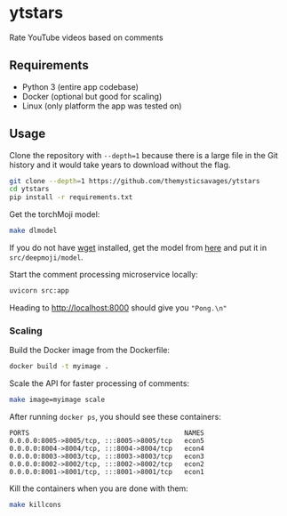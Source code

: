 # ytstars

Rate YouTube videos based on comments

## Requirements

- Python 3 (entire app codebase)
- Docker (optional but good for scaling)
- Linux (only platform the app was tested on)

## Usage

Clone the repository with `--depth=1` because there is a large file in the Git history and it would take years to download without the flag.

```bash
git clone --depth=1 https://github.com/themysticsavages/ytstars
cd ytstars
pip install -r requirements.txt
```

Get the torchMoji model:

```bash
make dlmodel
```

If you do not have [wget](https://www.gnu.org/software/wget/) installed, get the model from [here](https://dropbox.com/s/q8lax9ary32c7t9/pytorch_model.bin?dl=0) and put it in `src/deepmoji/model`.

Start the comment processing microservice locally:

```bash
uvicorn src:app
```

Heading to [http://localhost:8000](http://localhost:8000) should give you `"Pong.\n"`

### Scaling

Build the Docker image from the Dockerfile:

```bash
docker build -t myimage .
```

Scale the API for faster processing of comments:

```bash
make image=myimage scale
```

After running `docker ps`, you should see these containers:

```text
PORTS                                       NAMES
0.0.0.0:8005->8005/tcp, :::8005->8005/tcp   econ5
0.0.0.0:8004->8004/tcp, :::8004->8004/tcp   econ4
0.0.0.0:8003->8003/tcp, :::8003->8003/tcp   econ3
0.0.0.0:8002->8002/tcp, :::8002->8002/tcp   econ2
0.0.0.0:8001->8001/tcp, :::8001->8001/tcp   econ1
```

Kill the containers when you are done with them:

```bash
make killcons
```
